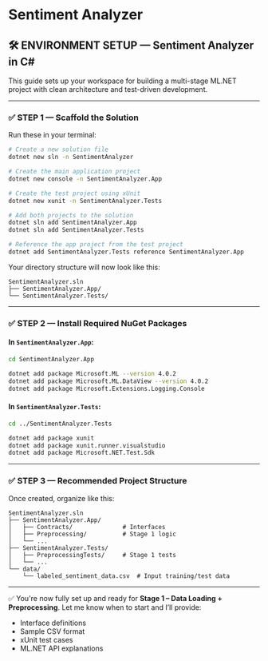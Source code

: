# Sentiment Analyzer

## 🛠️ ENVIRONMENT SETUP — Sentiment Analyzer in C\#

This guide sets up your workspace for building a multi-stage ML.NET project with clean architecture and test-driven development.

---

### ✅ STEP 1 — Scaffold the Solution

Run these in your terminal:

```bash
# Create a new solution file
dotnet new sln -n SentimentAnalyzer

# Create the main application project
dotnet new console -n SentimentAnalyzer.App

# Create the test project using xUnit
dotnet new xunit -n SentimentAnalyzer.Tests

# Add both projects to the solution
dotnet sln add SentimentAnalyzer.App
dotnet sln add SentimentAnalyzer.Tests

# Reference the app project from the test project
dotnet add SentimentAnalyzer.Tests reference SentimentAnalyzer.App
```

Your directory structure will now look like this:

```
SentimentAnalyzer.sln
├── SentimentAnalyzer.App/
└── SentimentAnalyzer.Tests/
```

---

### ✅ STEP 2 — Install Required NuGet Packages

#### In `SentimentAnalyzer.App`:

```bash
cd SentimentAnalyzer.App

dotnet add package Microsoft.ML --version 4.0.2
dotnet add package Microsoft.ML.DataView --version 4.0.2
dotnet add package Microsoft.Extensions.Logging.Console
```

#### In `SentimentAnalyzer.Tests`:

```bash
cd ../SentimentAnalyzer.Tests

dotnet add package xunit
dotnet add package xunit.runner.visualstudio
dotnet add package Microsoft.NET.Test.Sdk
```

---

### ✅ STEP 3 — Recommended Project Structure

Once created, organize like this:

```
SentimentAnalyzer.sln
├── SentimentAnalyzer.App/
│   ├── Contracts/              # Interfaces
│   ├── Preprocessing/          # Stage 1 logic
│   └── ...
├── SentimentAnalyzer.Tests/
│   ├── PreprocessingTests/     # Stage 1 tests
│   └── ...
└── data/
    └── labeled_sentiment_data.csv  # Input training/test data
```

---

✅ You're now fully set up and ready for **Stage 1 – Data Loading + Preprocessing**. Let me know when to start and I’ll provide:

* Interface definitions
* Sample CSV format
* xUnit test cases
* ML.NET API explanations
